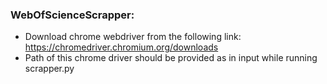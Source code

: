 
### WebOfScienceScrapper:
- Download chrome webdriver from the following link: https://chromedriver.chromium.org/downloads
- Path of this chrome driver should be provided as in input while running scrapper.py


